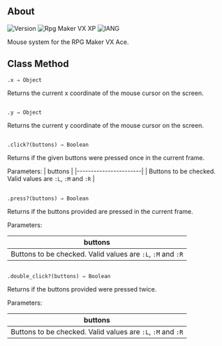 ## About
![Version](https://img.shields.io/badge/Version-%201.2-red?style=for-the-badge&logo=appveyo)
![Rpg Maker VX XP](https://img.shields.io/badge/RPG%20MAKER-%20VXA-red?style=for-the-badge&logo=appveyo)
![lANG](https://img.shields.io/badge/LANG-RUBY(%20RGSS%20)-red?style=for-the-badge&logo=appveyo)
<p>Mouse system for the RPG Maker VX Ace.</p>

## Class Method
```
.x ⇒ Object
```
Returns the current x coordinate of the mouse cursor on the screen.
##
```
.y ⇒ Object
```
Returns the current y coordinate of the mouse cursor on the screen.
##
```
.click?(buttons) ⇒ Boolean
```
Returns if the given buttons were pressed once in the current frame.

Parameters:
| buttons               |
|-----------------------|
| Buttons to be checked. Valid values are `:L`, `:M` and `:R` |
## 
```
.press?(buttons) ⇒ Boolean
```
Returns if the buttons provided are pressed in the current frame.

Parameters:

| buttons               |
|-----------------------|
| Buttons to be checked. Valid values are `:L`, `:M` and `:R` |
## 
```
.double_click?(buttons) ⇒ Boolean
```
Returns if the buttons provided were pressed twice.

Parameters:

| buttons               |
|-----------------------|
| Buttons to be checked. Valid values are `:L`, `:M` and `:R` |
